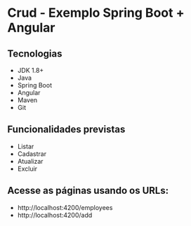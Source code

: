 # Crud - Exemplo Spring Boot + Angular

## Tecnologias

* JDK 1.8+
* Java
* Spring Boot
* Angular 
* Maven
* Git

## Funcionalidades previstas

* Listar
* Cadastrar 
* Atualizar
* Excluir

## Acesse as páginas usando os URLs:

* http://localhost:4200/employees
* http://localhost:4200/add
